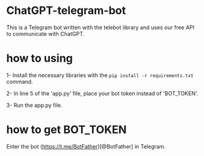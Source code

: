 # ChatGPT-telegram-bot
This is a Telegram bot written with the telebot library and uses our free API to communicate with ChatGPT.

# how to using
1- Install the necessary libraries with the `pip install -r requirements.txt` command.

2- In line 5 of the 'app.py' file, place your bot token instead of 'BOT_TOKEN'.

3- Run the app.py file.

# how to get BOT_TOKEN
Enter the bot (https://t.me/BotFather)[@BotFather] in Telegram.
